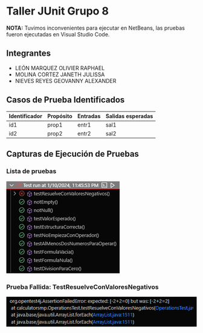 # Taller JUnit Grupo 8

**NOTA:** Tuvimos inconvenientes para ejecutar en NetBeans, las pruebas fueron ejecutadas en Visual Studio Code.

## Integrantes

- LEÓN MARQUEZ OLIVIER RAPHAEL
- MOLINA CORTEZ JANETH JULISSA
- NIEVES REYES GEOVANNY ALEXANDER

## Casos de Prueba Identificados

| Identificador | Propósito | Entradas | Salidas esperadas |
| ------------- | --------- | -------- | ----------------- |
| id1 | prop1 | entr1 | sal1 |
| id2 | prop2 | entr2 | sal2 |

## Capturas de Ejecución de Pruebas

### Lista de pruebas

![Lista de pruebas](capturas/lista_pruebas.jpg)

### Prueba Fallida: TestResuelveConValoresNegativos

![Prueba fallida](capturas/prueba_fallida.png)